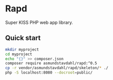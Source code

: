 # Rapd
Super KISS PHP web app library.

## Quick start
```sh
mkdir myproject
cd myproject
echo "{}" >> composer.json
composer require asmundstavdahl/rapd:^0.5
cp -r vendor/asmundstavdahl/rapd/skeleton/* ./
php -S localhost:8080 --docroot=public/
```
